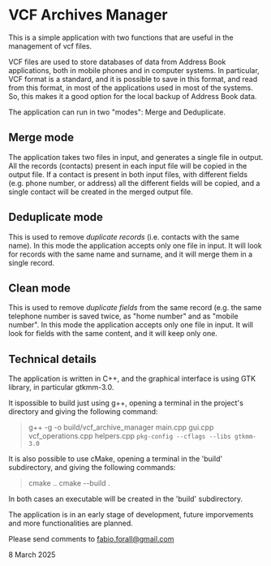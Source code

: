 
# VCF Archives Manager


This is a simple application with two functions that are useful in the management of vcf files.

VCF files are used to store databases of data from Address Book applications, both in mobile phones and in computer systems.
In particular, VCF format is a standard, and it is possible to save in this format, and read from this format, in most of the applications used in most of the systems.
So, this makes it a good option for the local backup of Address Book data.

The application can run in two "modes": Merge and Deduplicate.


## Merge mode

The application takes two files in input, and generates a single file in output. All the records (contacts) present in each input file will be copied in the output file. If a contact is present in both input files, with different fields (e.g. phone number, or address) all the different fields will be copied, and a single contact will be created in the merged output file.

## Deduplicate mode

This is used to remove *duplicate records* (i.e. contacts with the same name).
In this mode the application accepts only one file in input. It will look for records with the same name and surname, and it will merge them in a single record.


## Clean mode

This is used to remove *duplicate fields* from the same record (e.g. the same telephone number is saved twice, as "home number" and as "mobile number".
In this mode the application accepts only one file in input. It will look for fields with the same content, and it will keep only one.


## Technical details

The application is written in C++, and the graphical interface is using GTK library, in particular gtkmm-3.0.

It ispossible to build just using g++, opening a terminal in the project's directory and giving the following command:

> g++ -g -o build/vcf_archive_manager main.cpp gui.cpp vcf_operations.cpp helpers.cpp `pkg-config --cflags --libs gtkmm-3.0`


It is also possible to use cMake, opening a terminal in the 'build' subdirectory, and giving the following commands:

> cmake ..
> cmake --build .

In both cases an executable will be created in the 'build' subdirectory.



The application is in an early stage of development, future imporvements and more functionalities are planned.

Please send comments to <fabio.forall@gmail.com>


8 March 2025
